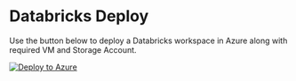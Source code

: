 # Databricks Deploy
Use the button below to deploy a Databricks workspace in Azure along with required VM and Storage Account.

[![Deploy to Azure](http://azuredeploy.net/deploybutton.png)](https://portal.azure.com/#create/Microsoft.Template/uri/https%3A%2F%2Fraw.githubusercontent.com%2Fammeemke%2FDatabricksDeploy%2Fmaster%2Fazuredeploy.json)
